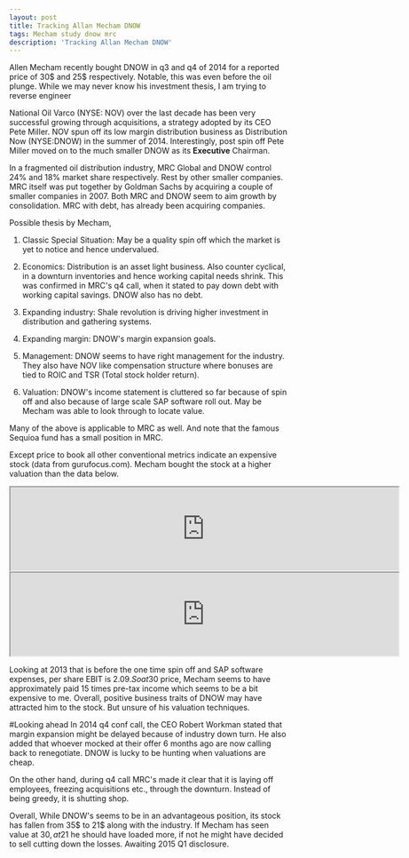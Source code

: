 ```yaml
---
layout: post
title: Tracking Allan Mecham DNOW
tags: Mecham study dnow mrc
description: 'Tracking Allan Mecham DNOW'
---
```


Allen Mecham recently bought DNOW in q3 and q4 of 2014 for a reported price of 30$ and 25$ respectively. Notable, this was even before the oil plunge.
While we may never know his investment thesis, I am trying to reverse engineer

National Oil Varco (NYSE: NOV) over the last decade has been very successful growing through acquisitions, a strategy adopted by its CEO Pete Miller.
NOV spun off its low margin distribution business as Distribution Now (NYSE:DNOW) in the summer of 2014.
Interestingly, post spin off Pete Miller moved on to the much smaller DNOW as its **Executive** Chairman.

In a fragmented oil distribution industry, MRC Global and DNOW control 24% and 18% market share respectively. Rest by other smaller companies.
 MRC itself was put together by Goldman Sachs by acquiring a couple of smaller companies in 2007.  Both MRC and DNOW seem to aim growth by consolidation.
 MRC with debt, has already been acquiring companies.

Possible thesis by Mecham,

1. Classic Special Situation:
May be a quality spin off which the market is yet to notice and hence undervalued.

2.  Economics:
Distribution is an asset light business. Also counter cyclical, in a downturn inventories and hence working capital needs shrink.
 This was confirmed in MRC's q4 call, when it stated to pay down debt with working capital savings. DNOW also has no debt.

3.  Expanding industry:
Shale revolution is driving higher investment in distribution and gathering systems.

4.  Expanding margin:
DNOW's margin expansion goals.

5. Management:
DNOW seems to have right management for the industry. They also have NOV like compensation structure where bonuses are tied to ROIC and TSR (Total stock holder return).

6. Valuation:
DNOW's income statement is cluttered so far because of spin off and also because of large scale SAP software roll out. May be Mecham was able to look through to locate value.

Many of the above is applicable to MRC as well. And note that the famous Sequioa fund has a small position in MRC.

Except price to book all other conventional metrics indicate an expensive stock (data from gurufocus.com).
Mecham bought the stock at a higher valuation than the data below.
<iframe width='700' height='150'
src="https://docs.google.com/spreadsheets/d/1sO7G3Sf47B06pEZStdJ3_Vy2-UXXv5pSNT63LstmTdk/pubhtml?gid=0&amp;single=true&amp;widget=true&amp;headers=false">
</iframe>


<iframe width='700' height='150'
src="https://docs.google.com/spreadsheets/d/1sO7G3Sf47B06pEZStdJ3_Vy2-UXXv5pSNT63LstmTdk/gviz/tq?tq=select%20AsOf">
</iframe>

Looking at 2013 that is before the one time spin off and SAP software expenses, per share EBIT is 2.09$. So at 30$ price, Mecham
seems to have approximately paid 15 times pre-tax income which seems to be a bit expensive to me.
Overall, positive business traits of DNOW may have attracted him to the stock.
But unsure of his valuation techniques.

#Looking ahead
In 2014 q4 conf call, the CEO Robert Workman stated that margin expansion might be delayed because of industry down turn.
He also added that whoever mocked at their offer 6 months ago are now calling back to renegotiate.
DNOW is lucky to be hunting when valuations are cheap.

On the other hand, during q4 call MRC's made it clear that it is laying off employees, freezing acquisitions etc., through the downturn.
Instead of being greedy, it is shutting shop.

Overall, While DNOW's seems to be in an advantageous position, its stock has fallen from 35$ to 21$ along with the industry.
If Mecham has seen value at 30$, at 21$ he should have loaded more, if not he might have decided to sell cutting down the losses.
Awaiting 2015 Q1 disclosure.
